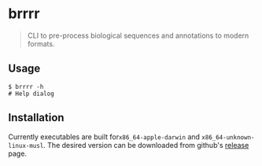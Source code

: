 # brrrr

> CLI to pre-process biological sequences and annotations to modern formats.

## Usage

```console
$ brrrr -h
# Help dialog
```

## Installation

Currently executables are built for`x86_64-apple-darwin` and
`x86_64-unknown-linux-musl`. The desired version can be downloaded from github's
[release](https://github.com/tshauck/brrrr/releases) page.
